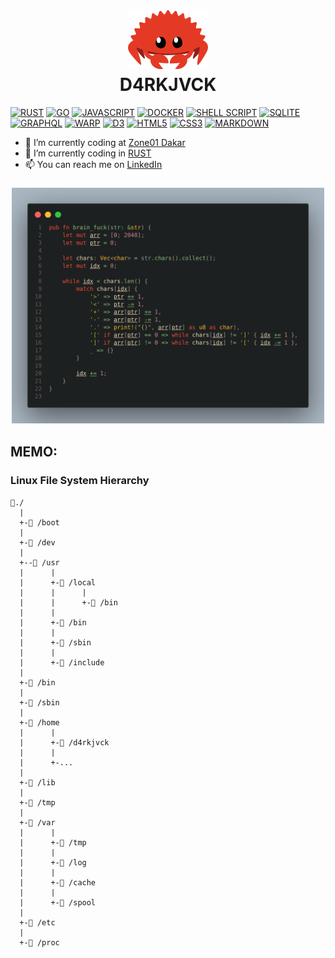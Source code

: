 
<h1 align=center >
  <img alt="Rust" src="./ferris.svg">
  <br>
  D4RKJVCK
</h1>

[![RUST](https://img.shields.io/badge/Rust-black?style=for-the-badge&logo=rust&logoColor=#E57324)](https://www.rust-lang.org)
[![GO](https://img.shields.io/badge/Go-00ADD8?style=for-the-badge&logo=go&logoColor=white)](https://go.dev)
[![JAVASCRIPT](https://img.shields.io/badge/JavaScript-323330?style=for-the-badge&logo=javascript&logoColor=F7DF1E)](https://developer.mozilla.org/en-US/docs/Web/JavaScript)
[![DOCKER](https://i.imgur.com/VyjCJuz.png)](https://www.docker.com/)
[![SHELL SCRIPT](https://img.shields.io/badge/Shell_Script-121011?style=for-the-badge&logo=gnu-bash&logoColor=white)]()
[![SQLITE](https://img.shields.io/badge/Sqlite-003B57?style=for-the-badge&logo=sqlite&logoColor=white)]()
[![GRAPHQL](https://img.shields.io/badge/GraphQl-E10098?style=for-the-badge&logo=graphql&logoColor=white)]()
[![WARP](https://img.shields.io/badge/warp-01A4FF?style=for-the-badge&logo=warp&logoColor=white)]()
[![D3](https://img.shields.io/badge/d3%20js-F9A03C?style=for-the-badge&logo=d3.js&logoColor=white)]()
[![HTML5](https://img.shields.io/badge/HTML5-E34F26?style=for-the-badge&logo=html5&logoColor=white)]()
[![CSS3](https://img.shields.io/badge/CSS3-1572B6?style=for-the-badge&logo=css3&logoColor=white)]()
[![MARKDOWN](https://img.shields.io/badge/Markdown-000000?style=for-the-badge&logo=markdown&logoColor=white)]()


- 🔭 I’m currently coding at [Zone01 Dakar](https://www.zone01dakar.sn)
- 🦀 I’m currently coding in [RUST](https://doc.rust-lang.org/book)
- 📫 You can reach me on [LinkedIn](https://www.linkedin.com/in/d4rkjvck)

<h3 align=center>
  <img alt="brain_fuck" src="./brain_fuck.png" width="500px">
</h3>

## MEMO:
### Linux File System Hierarchy
```
📂./
  |
  +-📂 /boot
  |
  +-📂 /dev
  |
  +--📂 /usr
  |      |
  |      +-📂 /local
  |      |      |
  |      |      +-📂 /bin
  |      |
  |      +-📂 /bin
  |      |
  |      +-📂 /sbin
  |      |
  |      +-📂 /include
  |
  +-📂 /bin
  |
  +-📂 /sbin
  |
  +-📂 /home
  |      |
  |      +-📂 /d4rkjvck
  |      |
  |      +-...
  |
  +-📂 /lib
  |
  +-📂 /tmp
  |
  +-📂 /var
  |      |
  |      +-📂 /tmp
  |      |
  |      +-📂 /log
  |      |
  |      +-📂 /cache
  |      |
  |      +-📂 /spool
  |
  +-📂 /etc
  |
  +-📂 /proc
```
